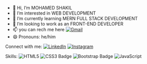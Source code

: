- 👋 Hi, I’m MOHAMED SHAKIL
- 👀 I’m interested in WEB DEVELOPMENT
- 🌱 I’m currently learning MERN FULL STACK DEVELOPMENT
- 💞️ I’m looking to work as an FRONT-END DEVELOPER
- 📫 you can rech me here [![Gmail](https://img.shields.io/badge/Gmail-D14836?style=for-the-badge&logo=gmail&logoColor=white)](mailto:mohamedshakil883@gmail.com)
- 😄 Pronouns: he/him
 
Connect with me: 
[![LinkedIn](https://img.shields.io/badge/linkedin-%230077B5.svg?style=for-the-badge&logo=linkedin&logoColor=white)](https://www.linkedin.com/in/mohamed-shakil-3260b3309/) [![Instagram](https://img.shields.io/badge/Instagram-%23E4405F.svg?style=for-the-badge&logo=Instagram&logoColor=white)](https://www.instagram.com/mdshakiill)

Skills: 
![HTML5](https://img.shields.io/badge/html5-%23E34F26.svg?style=for-the-badge&logo=html5&logoColor=white)  ![CSS3 Badge](https://img.shields.io/badge/CSS3-1572B6?style=for-the-badge&logo=css3&logoColor=white) ![Bootstrap Badge](https://img.shields.io/badge/Bootstrap-563D7C?style=for-the-badge&logo=bootstrap&logoColor=white) ![JavaScript](https://img.shields.io/badge/javascript-%23323330.svg?style=for-the-badge&logo=javascript&logoColor=%23F7DF1E)
